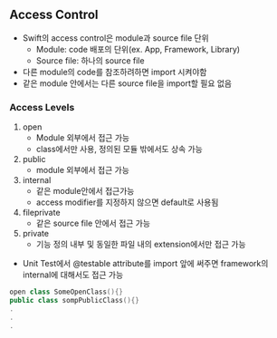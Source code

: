 ## Access Control

- Swift의  access control은 module과 source file 단위
  - Module: code 배포의 단위(ex. App, Framework, Library)
  - Source file: 하나의 source file
- 다른 module의 code를 참조하려하면 import 시켜야함
- 같은 module 안에서는 다른 source file을 import할 필요 없음



### Access Levels

1. open
   - Module 외부에서 접근 가능
   - class에서만 사용, 정의된 모듈 밖에서도 상속 가능
2. public
   - module 외부에서 접근 가능
3. internal
   - 같은 module안에서 접근가능
   - access modifier를 지정하지 않으면 default로 사용됨
4. fileprivate
   - 같은 source file 안에서 접근 가능
5. private
   - 기능 정의 내부 및 동일한 파일 내의 extension에서만 접근 가능

- Unit Test에서 @testable attribute를 import 앞에 써주면 framework의 internal에 대해서도 접근 가능

```swift
open class SomeOpenClass(){}
public class sompPublicClass(){}
.
.
.
```

